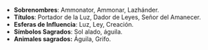 - **Sobrenombres**: Ammonator, Ammonar, Lazhánder.
- **Títulos**: Portador de la Luz, Dador de Leyes, Señor del Amanecer.
- **Esferas de Influencia**: Luz, Ley, Creación.
- **Símbolos Sagrados**: Sol alado, águila.
- **Animales sagrados:** Águila, Grifo.